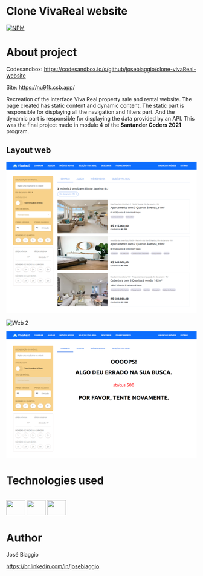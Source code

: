 # Clone VivaReal website
[![NPM](https://img.shields.io/npm/l/react)](https://github.com/josebiaggio/clone-vivaReal-website/blob/master/LICENSE) 

# About project

Codesandbox: https://codesandbox.io/s/github/josebiaggio/clone-vivaReal-website

Site: https://nu91k.csb.app/

Recreation of the interface Viva Real property sale and rental website. The page created has static content and dynamic content. The static part is responsible for displaying all the navigation and filters part. And the dynamic part is responsible for displaying the data provided by an API. This was the final project made in module 4 of the **Santander Coders 2021** program.

## Layout web
![Web 1](https://github.com/josebiaggio/clone-vivaReal-website/blob/master/assets/clone-vivaReal-website.png)

![Web 2](https://github.com/josebiaggio/clone-vivaReal-website/blob/master/assets/responsive-navbar%0A.png)

![Web 3](https://github.com/josebiaggio/clone-vivaReal-website/blob/master/assets/error.png)

# Technologies used

<div style="display: inline_block"><br>
  <img height="40" width="50" src="https://cdn.jsdelivr.net/gh/devicons/devicon/icons/html5/html5-original.svg" />
  <img height="40" width="50" src="https://cdn.jsdelivr.net/gh/devicons/devicon/icons/css3/css3-original.svg" />
  <img height="40" width="50" src="https://cdn.jsdelivr.net/gh/devicons/devicon/icons/javascript/javascript-original.svg" />
</div>

# Author

José Biaggio

https://br.linkedin.com/in/josebiaggio
